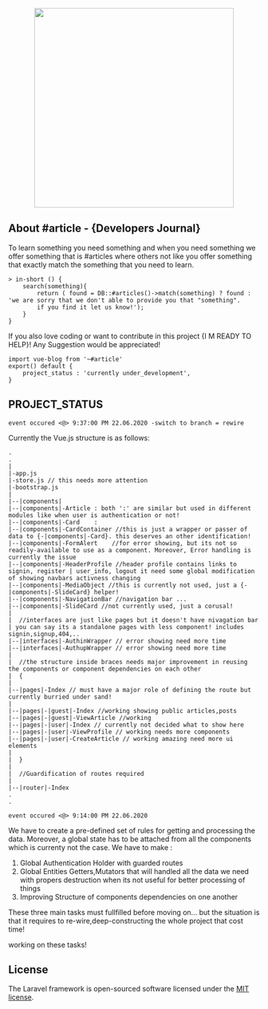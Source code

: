 <p align="center"><img src="https://git.hashmater.com/repository/vue-blog/images_public/readme_logo.png" width="400"></p>


## About #article - {Developers Journal}

To learn something you need something and when you need something we offer something that is #articles where others not like you offer something that exactly match the something that you need to learn. 
```
> in-short () {
    search(something){
        return ( found = DB::#articles()->match(something) ? found : 'we are sorry that we don't able to provide you that "something".
        if you find it let us know!'); 
    }
} 
```
If you also love coding or want to contribute in this project {I M READY TO HELP}!
Any Suggestion would be appreciated!

```
import vue-blog from '~#article'
export() default {
    project_status : 'currently under_development',
}
```
## PROJECT_STATUS
```
event occured <@> 9:37:00 PM 22.06.2020 -switch to branch = rewire
```
Currently the Vue.js structure is as follows:
```
.
.
|
|-app.js
|-store.js // this needs more attention
|-bootstrap.js
|
|--|components|
|--|components|-Article : both ':' are similar but used in different modules like when user is authentication or not!
|--|components|-Card    :
|--|components|-CardContainer //this is just a wrapper or passer of data to {-|components|-Card}. this deserves an other identification!
|--|components|-FormAlert    //for error showing, but its not so readily-available to use as a component. Moreover, Error handling is currently the issue
|--|components|-HeaderProfile //header profile contains links to signin, register | user_info, logout it need some global modification of showing navbars activness changing
|--|components|-MediaObject //this is currently not used, just a {-|components|-SlideCard} helper!
|--|components|-NavigationBar //navigation bar ...
|--|components|-SlideCard //not currently used, just a corusal!
|
|  //interfaces are just like pages but it doesn't have nivagation bar | you can say its a standalone pages with less component! includes signin,signup,404,..
|--|interfaces|-AuthinWrapper // error showing need more time 
|--|interfaces|-AuthupWrapper // error showing need more time
|
|  //the structure inside braces needs major improvement in reusing the components or component dependencies on each other
|  {
|
|--|pages|-Index // must have a major role of defining the route but currently burried under sand!
|
|--|pages|-|guest|-Index //working showing public articles,posts
|--|pages|-|guest|-ViewArticle //working 
|--|pages|-|user|-Index // currently not decided what to show here
|--|pages|-|user|-ViewProfile // working needs more components 
|--|pages|-|user|-CreateArticle // working amazing need more ui elements 
|  
|  }
|
|  //Guardification of routes required
|
|--|router|-Index
.
.
```
```
event occured <@> 9:14:00 PM 22.06.2020
```

We have to create a pre-defined set of rules for getting and processing the data. Moreover, a global state has to be attached from all the components which is currenty not the case. We have to make :
1. Global Authentication Holder with guarded routes
2. Global Entities Getters,Mutators that will handled all the data we need with propers destruction when its not useful for better processing of things 
3. Improving Structure of components dependencies on one another

These three main tasks must fullfilled before moving on... but the situation is that it requires to re-wire,deep-constructing the whole project that cost time!

working on these tasks!

## License

The Laravel framework is open-sourced software licensed under the [MIT license](https://opensource.org/licenses/MIT).
